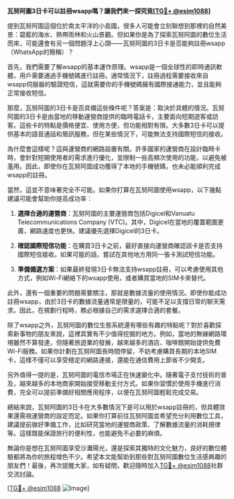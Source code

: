 **瓦努阿圖3日卡可以註冊wsapp嗎？讓我們來一探究竟[[TG💪+ @esim1088](https://t.me/s/esim1088)]**

提到瓦努阿圖這個位於南太平洋的小島國，很多人可能會立刻聯想到那裡的自然美景：碧藍的海水、熱帶雨林和火山景觀。但如果你是為了探索瓦努阿圖的數位生活而來，可能還會有另一個問題浮上心頭——瓦努阿圖的3日卡是否能夠註冊wsapp（WhatsApp的簡稱）？

首先，我們需要了解wsapp的基本運作原理。wsapp是一個全球性的即時通訊軟體，用戶需要通過手機號碼進行註冊。通常情況下，註冊過程需要接收來自wsapp伺服器的驗證短信，這就需要你的手機號碼擁有國際接通能力，並且能夠正常接收短信。

那麼，瓦努阿圖的3日卡是否具備這些條件呢？答案是：取決於具體的情況。瓦努阿圖的3日卡是由當地的移動運營商提供的臨時電話卡，主要面向短期遊客或訪客。這些卡的特點是價格便宜、使用方便，但功能相對有限。大多數3日卡可以提供基本的語音通話和簡訊服務，但在某些情況下，可能無法支持國際短信的接收。

為什麼會這樣呢？這與運營商的網路設置有關。許多國家的運營商在設計臨時卡時，會針對短期使用者的需求進行優化，並限制一些高頻次使用的功能，以避免被濫用。因此，即使你在瓦努阿圖成功獲得了本地的手機號碼，也未必能順利完成wsapp的註冊。

當然，這並不意味著完全不可能。如果你打算在瓦努阿圖使用wsapp，以下幾點建議可能會幫助你提高成功率：

1. **選擇合適的運營商**：瓦努阿圖的主要運營商包括Digicel和Vanuatu Telecommunications Company (VTC)。其中，Digicel在當地的覆蓋範圍更廣，網路速度也更快。建議優先選擇Digicel的3日卡。

2. **確認國際短信功能**：在購買3日卡之前，最好直接向運營商確認該卡是否支持國際短信接收。如果可能的話，嘗試在其他地方用同一張卡測試短信功能。

3. **準備備選方案**：如果最終發現3日卡無法支持wsapp註冊，可以考慮使用其他方式，例如Wi-Fi網絡下的wsapp使用，或者購買當地的SIM卡來替代。

此外，還有一個重要的問題需要關注，那就是數據流量的使用情況。即使你能成功註冊wsapp，由於3日卡的數據流量通常是限量的，可能不足以支撐日常的聊天需求。因此，在規劃行程時，務必根據自己的需求選擇合適的套餐。

除了wsapp之外，瓦努阿圖的數位生態系統還有哪些有趣的特點呢？對於喜歡探索新事物的朋友來說，這裡其實有不少值得挖掘的地方。例如，當地的無線網路環境雖然不算發達，但隨著旅遊業的發展，越來越多的酒店、咖啡館開始提供免費Wi-Fi服務。如果你計劃在瓦努阿圖長時間停留，不妨考慮購買長期的本地SIM卡，這樣不僅可以享受穩定的網路連接，還能在通信費用上節省不少開支。

另外值得一提的是，瓦努阿圖的電信市場正在快速變化中。隨著電子支付技術的普及，越來越多的本地商家開始接受移動支付方式。如果你習慣於使用手機進行消費，完全可以提前準備好相關應用程序，以便在瓦努阿圖輕鬆完成交易。

總結來說，瓦努阿圖的3日卡在大多數情況下是可以用於wsapp註冊的，但具體效果還需視運營商的設定而定。如果你打算前往瓦努阿圖並希望充分利用數位工具，建議提前做好準備工作，比如研究當地的運營商政策、了解數據流量的消耗規律等。這樣既能保證旅行的便利性，也能避免不必要的麻煩。

無論你是想在瓦努阿圖享受沙灘陽光，還是探索其獨特的文化魅力，良好的數位體驗都將為你的旅程增色不少。希望本文能幫助到那些對瓦努阿圖數位生活感興趣的朋友們！最後，再次提醒大家，如有疑問，歡迎隨時加入[TG💪+ @esim1088](https://t.me/s/esim1088)社群交流討論。

[[TG💪+ @esim1088](https://t.me/s/esim1088) ![Image](https://i.postimg.cc/4NQfJmqS/Snipaste-2025-05-13-00-14-12.png)]